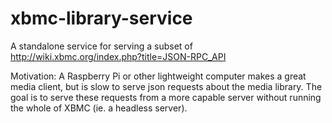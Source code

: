 xbmc-library-service
====================

A standalone service for serving a subset of http://wiki.xbmc.org/index.php?title=JSON-RPC_API

Motivation: A Raspberry Pi or other lightweight computer makes a great media client, but is slow to serve json requests about the media library. The goal is to serve these requests from a more capable server without running the whole of XBMC (ie. a headless server).
